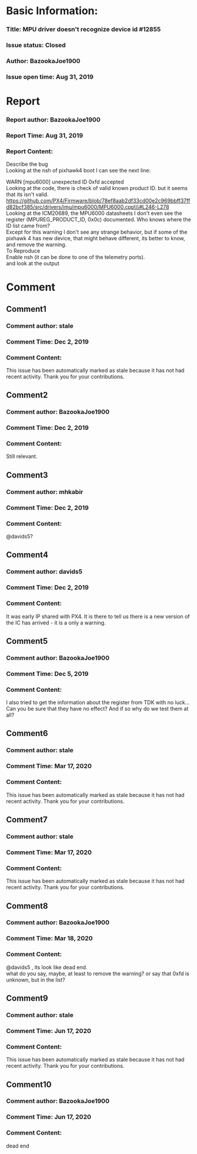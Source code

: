 # Basic Information:
### Title:  MPU driver doesn't recognize device id #12855 
### Issue status: Closed
### Author: BazookaJoe1900
### Issue open time: Aug 31, 2019
# Report
### Report author: BazookaJoe1900
### Report Time: Aug 31, 2019
### Report Content:   
Describe the bug    
Looking at the nsh of pixhawk4 boot I can see the next line:  
    
WARN  [mpu6000] unexpected ID 0xfd accepted    
Looking at the code, there is check of valid known product ID. but it seems that its isn't valid.  
https://github.com/PX4/Firmware/blob/78ef8aab2df33cd00e2c969bbff37ffd82bcf385/src/drivers/imu/mpu6000/MPU6000.cpp\\\#L246-L278  
Looking at the ICM20689, the MPU6000 datasheets I don't even see the register (MPUREG_PRODUCT_ID, 0x0c) documented. Who knows where the ID list came from?  
Except for this warning I don't see any strange behavior, but if some of the pixhawk 4 has new device, that might behave different, its better to know, and remove the warning.  
To Reproduce    
Enable nsh (it can be done to one of the telemetry ports).    
and look at the output  

# Comment
## Comment1
### Comment author: stale
### Comment Time: Dec 2, 2019
### Comment Content:   
This issue has been automatically marked as stale because it has not had recent activity. Thank you for your contributions.  

## Comment2
### Comment author: BazookaJoe1900
### Comment Time: Dec 2, 2019
### Comment Content:   
Still relevant.  

## Comment3
### Comment author: mhkabir
### Comment Time: Dec 2, 2019
### Comment Content:   
@davids5?  

## Comment4
### Comment author: davids5
### Comment Time: Dec 2, 2019
### Comment Content:   
It was early IP shared with PX4. It is there to tell us there is a new version of the IC has arrived - it is a only a warning.  

## Comment5
### Comment author: BazookaJoe1900
### Comment Time: Dec 5, 2019
### Comment Content:   
I also tried to get the information about the register from TDK with no luck...    
Can you be sure that they have no effect? And if so why do we test them at all?  

## Comment6
### Comment author: stale
### Comment Time: Mar 17, 2020
### Comment Content:   
This issue has been automatically marked as stale because it has not had recent activity. Thank you for your contributions.  

## Comment7
### Comment author: stale
### Comment Time: Mar 17, 2020
### Comment Content:   
This issue has been automatically marked as stale because it has not had recent activity. Thank you for your contributions.  

## Comment8
### Comment author: BazookaJoe1900
### Comment Time: Mar 18, 2020
### Comment Content:   
@davids5 , its look like dead end.    
what do you say, maybe, at least to remove the warning? or say that 0xfd is unknown, but in the list?  

## Comment9
### Comment author: stale
### Comment Time: Jun 17, 2020
### Comment Content:   
This issue has been automatically marked as stale because it has not had recent activity. Thank you for your contributions.  

## Comment10
### Comment author: BazookaJoe1900
### Comment Time: Jun 17, 2020
### Comment Content:   
dead end  
